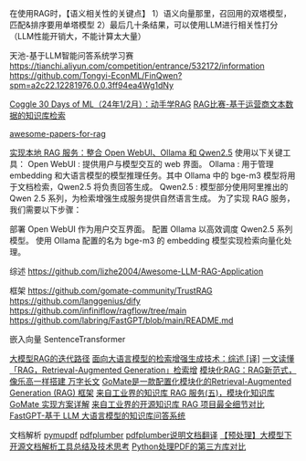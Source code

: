 
在使用RAG时，【语义相关性的关键点】
1）语义向量那里，召回用的双塔模型，匹配&排序要用单塔模型
2）最后几十条结果，可以使用LLM进行相关性打分（LLM性能开销大，不能计算太大量）

天池-基于LLM智能问答系统学习赛
https://tianchi.aliyun.com/competition/entrance/532172/information
https://github.com/Tongyi-EconML/FinQwen?spm=a2c22.12281976.0.0.3ff94ea4Wg1dNy

[Coggle 30 Days of ML（24年1/2月）：动手学RAG](http://discussion.coggle.club/t/topic/30/1)
[RAG比赛-基于运营商文本数据的知识库检索](https://www.datafountain.cn/competitions/1045/datasets)

[awesome-papers-for-rag](https://github.com/gomate-community/awesome-papers-for-rag/tree/main)


[实现本地 RAG 服务：整合 Open WebUI、Ollama 和 Qwen2.5](https://cuterwrite.xlog.page/integrate-open-webui-ollama-qwen25-local-rag)
使用以下关键工具：
Open WebUI : 提供用户与模型交互的 web 界面。
Ollama : 用于管理 embedding 和大语言模型的模型推理任务。其中 Ollama 中的 bge-m3 模型将用于文档检索，Qwen2.5 将负责回答生成。
Qwen2.5 : 模型部分使用阿里推出的 Qwen 2.5 系列，为检索增强生成服务提供自然语言生成。
为了实现 RAG 服务，我们需要以下步骤：

部署 Open WebUI 作为用户交互界面。
配置 Ollama 以高效调度 Qwen2.5 系列模型。
使用 Ollama 配置的名为 bge-m3 的 embedding 模型实现检索向量化处理。

综述
https://github.com/lizhe2004/Awesome-LLM-RAG-Application


框架
https://github.com/gomate-community/TrustRAG
https://github.com/langgenius/dify
https://github.com/infiniflow/ragflow/tree/main
https://github.com/labring/FastGPT/blob/main/README.md

嵌入向量
SentenceTransformer

[大模型RAG的迭代路径](https://mp.weixin.qq.com/s/kTZc1UpAzpSNanRx82ZRtg)
[面向大语言模型的检索增强生成技术：综述 [译]](https://baoyu.io/translations/ai-paper/2312.10997-retrieval-augmented-generation-for-large-language-models-a-survey)
[一文读懂「RAG，Retrieval-Augmented Generation」检索增](https://download.csdn.net/blog/column/12545383/135714213)
[模块化RAG：RAG新范式，像乐高一样搭建 万字长文](https://www.53ai.com/news/RAG/2024080440218.html)
[GoMate是一款配置化模块化的Retrieval-Augmented Generation (RAG) 框架](https://github.com/gomate-community/GoMate)
[来自工业界的知识库 RAG 服务(五)，模块化知识库 GoMate 实现方案详解](https://github.com/gomate-community/GoMate/tree/main)
[来自工业界的开源知识库 RAG 项目最全细节对比](https://hustyichi.github.io/2024/07/08/compare/)
[FastGPT-基于 LLM 大语言模型的知识库问答系统](https://github.com/labring/FastGPT)

文档解析
[pymupdf](https://products.documentprocessing.com/zh/parser/python/pymupdf/)
[pdfplumber](https://github.com/jsvine/pdfplumber/)
[pdfplumber说明文档翻译](https://blog.csdn.net/hbh112233abc/article/details/125521584)
[【预处理】大模型下开源文档解析工具总结及技术思考](https://mp.weixin.qq.com/s?__biz=Mzg4NjI0NDg0Ng==&mid=2247484415&idx=1&sn=6b2a075e77c3355344d2d40d5d84e45c&chksm=cf9dd77ef8ea5e68f048a3d6f5caca04fe87885efe00ca7d347f6fc9a86cc43ab40a11fa0990#rd)
[Python处理PDF的第三方库对比](https://dothinking.github.io/2021-01-02-Python%E5%A4%84%E7%90%86PDF%E7%9A%84%E7%AC%AC%E4%B8%89%E6%96%B9%E5%BA%93%E5%AF%B9%E6%AF%94/)

